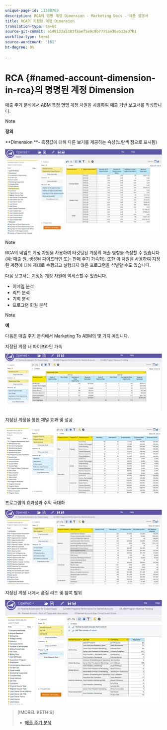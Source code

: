 ```yaml
---
unique-page-id: 11380789
description: RCA의 명명 계정 Dimension - Marketing Docs - 제품 설명서
title: RCA의 지정된 계정 Dimension
translation-type: tm+mt
source-git-commit: e149133a5383faaef5e9c9b7775ae36e633ed7b1
workflow-type: tm+mt
source-wordcount: '161'
ht-degree: 0%

---
```



# RCA {#named-account-dimension-in-rca}의 명명된 계정 Dimension

매출 주기 분석에서 ABM 특정 명명 계정 차원을 사용하여 매출 기반 보고서를 작성합니다.

>[!NOTE]
>
>**정의**
>
>**Dimension **- 측정값에 대해 다른 보기를 제공하는 속성(노란색 점으로 표시됨)

![](assets/one-2.png)

>[!NOTE]
>
>RCA의 네임드 계정 차원을 사용하여 타깃팅된 계정의 매출 영향을 측정할 수 있습니다(예: 매출 원, 생성된 파이프라인 또는 판매 주기 가속화). 또한 이 차원을 사용하여 지정된 계정에 대해 제대로 수행되고 실행되지 않은 프로그램을 식별할 수도 있습니다.

다음 보고서는 지정된 계정 차원에 액세스할 수 있습니다.

* 이메일 분석
* 리드 분석
* 기회 분석
* 프로그램 회원 분석

>[!NOTE]
>
>**예**
>
>다음은 매출 주기 분석에서 Marketing To ABM의 몇 가지 예입니다.

지정된 계정 내 파이프라인 가속

![](assets/two-1.png)

지정된 계정을 통한 채널 효과 및 성공

![](assets/three-2.png)

프로그램의 효과성과 수익 극대화

![](assets/four-3.png)

지정된 계정 내에서 품질 리드 및 참여 범위

![](assets/five-2.png)

>[!MORELIKETHIS]
>
>* [매출 주기 분석](http://docs.marketo.com/display/docs/revenue+cycle+analytics)

>



